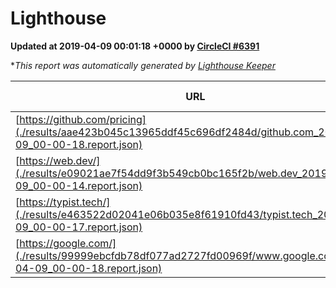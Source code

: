 
# Lighthouse

**Updated at 2019-04-09 00:01:18 +0000 by [CircleCI #6391](https://circleci.com/gh/ItinerisLtd/lighthouse-keeper-example/6391)**

**This report was automatically generated by [Lighthouse Keeper](https://github.com/itinerisltd/lighthouse-keeper)*

| URL | Performance | Accessibility | Best Practices | SEO | PWA | Updated At |
| --- | --- | --- | --- | --- | --- | --- |
| [https://github.com/pricing](./results/aae423b045c13965ddf45c696df2484d/github.com_2019-04-09_00-00-18.report.json) | 0.86 | 0.89 | 0.93 | 0.9 | 0.58 | 2019-04-09T00:00:18.720Z |
| [https://web.dev/](./results/e09021ae7f54dd9f3b549cb0bc165f2b/web.dev_2019-04-09_00-00-14.report.json) | 0.96 | 0.93 | 1 | 0.96 | 1 | 2019-04-09T00:00:14.735Z |
| [https://typist.tech/](./results/e463522d02041e06b035e8f61910fd43/typist.tech_2019-04-09_00-00-17.report.json) | 1 |  |  |  |  | 2019-04-09T00:00:17.610Z |
| [https://google.com/](./results/99999ebcfdb78df077ad2727fd00969f/www.google.com_2019-04-09_00-00-18.report.json) | 0.96 | 0.71 | 0.93 | 0.82 | 0.58 | 2019-04-09T00:00:18.826Z |
